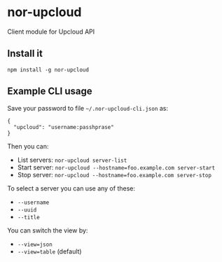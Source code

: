 nor-upcloud
===========

Client module for Upcloud API

Install it
----------

```
npm install -g nor-upcloud
```

Example CLI usage
-----------------

Save your password to file `~/.nor-upcloud-cli.json` as:

```
{
  "upcloud": "username:passhprase"
}
```

Then you can:

* List servers: `nor-upcloud server-list`
* Start server: `nor-upcloud --hostname=foo.example.com server-start`
* Stop server: `nor-upcloud --hostname=foo.example.com server-stop`

To select a server you can use any of these:

* `--username`
* `--uuid`
* `--title`

You can switch the view by:

* `--view=json`
* `--view=table` (default)
